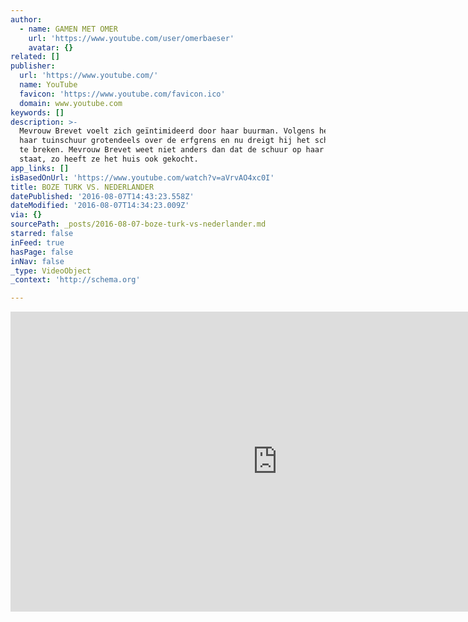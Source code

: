 ```yaml
---
author:
  - name: GAMEN MET OMER
    url: 'https://www.youtube.com/user/omerbaeser'
    avatar: {}
related: []
publisher:
  url: 'https://www.youtube.com/'
  name: YouTube
  favicon: 'https://www.youtube.com/favicon.ico'
  domain: www.youtube.com
keywords: []
description: >-
  Mevrouw Brevet voelt zich geïntimideerd door haar buurman. Volgens hem staat
  haar tuinschuur grotendeels over de erfgrens en nu dreigt hij het schuurtje af
  te breken. Mevrouw Brevet weet niet anders dan dat de schuur op haar grond
  staat, zo heeft ze het huis ook gekocht.
app_links: []
isBasedOnUrl: 'https://www.youtube.com/watch?v=aVrvAO4xc0I'
title: BOZE TURK VS. NEDERLANDER
datePublished: '2016-08-07T14:43:23.558Z'
dateModified: '2016-08-07T14:34:23.009Z'
via: {}
sourcePath: _posts/2016-08-07-boze-turk-vs-nederlander.md
starred: false
inFeed: true
hasPage: false
inNav: false
_type: VideoObject
_context: 'http://schema.org'

---
```

<iframe src="https://cdn.embedly.com/widgets/media.html?src=https%3A%2F%2Fwww.youtube.com%2Fembed%2FaVrvAO4xc0I%3Ffeature%3Doembed&amp;url=http%3A%2F%2Fwww.youtube.com%2Fwatch%3Fv%3DaVrvAO4xc0I&amp;image=https%3A%2F%2Fi.ytimg.com%2Fvi%2FaVrvAO4xc0I%2Fhqdefault.jpg&amp;key=b7d04c9b404c499eba89ee7072e1c4f7&amp;type=text%2Fhtml&amp;schema=youtube" width="854" height="480" scrolling="no" frameborder="0" allowfullscreen="" style=""></iframe>